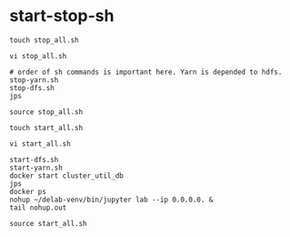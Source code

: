 # start-stop-sh

```SHELL
touch stop_all.sh
```

```SHELL
vi stop_all.sh
```

```SHELL
# order of sh commands is important here. Yarn is depended to hdfs.
stop-yarn.sh
stop-dfs.sh
jps
```

```SHELL
source stop_all.sh
```



```SHELL
touch start_all.sh
```

```SHELL
vi start_all.sh
```

```SHELL
start-dfs.sh
start-yarn.sh
docker start cluster_util_db
jps
docker ps
nohup ~/delab-venv/bin/jupyter lab --ip 0.0.0.0. &
tail nohup.out
```

```SHELL
source start_all.sh
```
